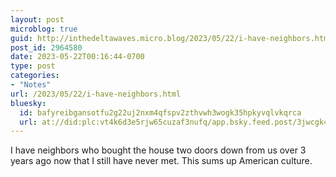 ```yaml
---
layout: post
microblog: true
guid: http://inthedeltawaves.micro.blog/2023/05/22/i-have-neighbors.html
post_id: 2964580
date: 2023-05-22T00:16:44-0700
type: post
categories:
- "Notes"
url: /2023/05/22/i-have-neighbors.html
bluesky:
  id: bafyreibgansotfu2g22uj2nxm4qfspv2zthvwh3wogk35hpkyvqlvkqrca
  url: at://did:plc:vt4k6d3e5rjw65cuzaf3nufq/app.bsky.feed.post/3jwcgk4nzxq2v
---
```

<p>I have neighbors who bought the house two doors down from us over 3 years ago now that I still have never met. This sums up American culture.</p>
